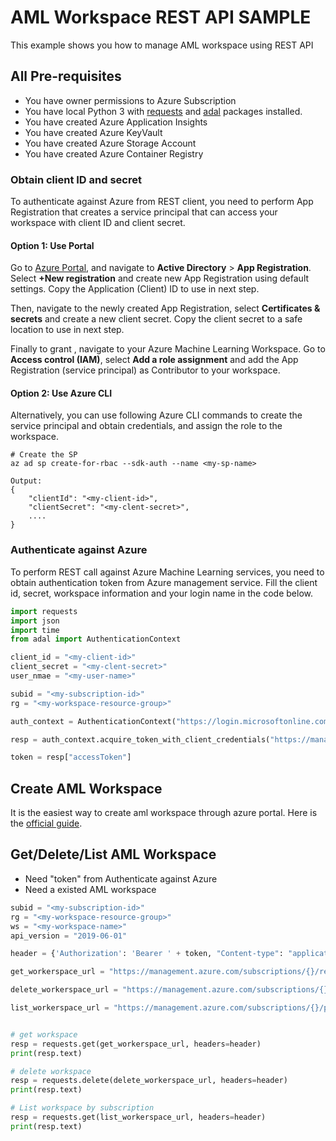 ﻿# AML Workspace REST API SAMPLE

This example shows you how to manage AML workspace using REST API

## All Pre-requisites
 - You have owner permissions to Azure Subscription
 - You have local Python 3 with [requests](https://pypi.org/project/requests/) and [adal](https://pypi.org/project/adal/) packages installed.
 - You have created Azure Application Insights
 -   You have created Azure KeyVault
 -   You have created Azure Storage Account
 -   You have created Azure Container Registry

### Obtain client ID and secret

To authenticate against Azure from REST client, you need to perform App Registration that creates a service principal that can access your workspace with client ID and client secret. 

#### Option 1: Use Portal

Go to [Azure Portal](portal.azure.com), and navigate to __Active Directory__ > __App Registration__. Select __+New registration__ and create new App Registration using default settings. Copy the Application (Client) ID to use in next step.

Then, navigate to the newly created App Registration, select __Certificates & secrets__ and create a new client secret. Copy the client secret to a safe location to use in next step.

Finally to grant , navigate to your Azure Machine Learning Workspace. Go to __Access control (IAM)__, select __Add a role assignment__ and add the App Registration (service principal) as Contributor to your workspace.

#### Option 2: Use Azure CLI

Alternatively, you can use following Azure CLI commands to create the service principal and obtain credentials, and assign the role to the workspace.

```azurecli
# Create the SP
az ad sp create-for-rbac --sdk-auth --name <my-sp-name>

Output:
{
	"clientId": "<my-client-id>",
	"clientSecret": "<my-clent-secret>",
	....
}
```


### Authenticate against Azure

To perform REST call against Azure Machine Learning services, you need to obtain authentication token from Azure management service. Fill the client id, secret, workspace information and your login name in the code below.

```python
import requests
import json
import time
from adal import AuthenticationContext

client_id = "<my-client-id>"
client_secret = "<my-clent-secret>"
user_nmae = "<my-user-name>"

subid = "<my-subscription-id>"
rg = "<my-workspace-resource-group>"

auth_context = AuthenticationContext("https://login.microsoftonline.com/{}.onmicrosoft.com".format(user_name))

resp = auth_context.acquire_token_with_client_credentials("https://management.azure.com/",client_id,client_secret)

token = resp["accessToken"]
```

## Create AML Workspace 
It is the easiest way to create aml workspace through azure portal. Here is the [official guide](https://docs.microsoft.com/en-us/azure/machine-learning/service/how-to-manage-workspace).

## Get/Delete/List AML Workspace
 - Need "token" from Authenticate against Azure
 - Need a existed AML workspace
 
``` python
subid = "<my-subscription-id>"
rg = "<my-workspace-resource-group>"
ws = "<my-workspace-name>"
api_version = "2019-06-01"

header = {'Authorization': 'Bearer ' + token, "Content-type": "application/json"} # token from azure service principle authetication

get_workerspace_url = "https://management.azure.com/subscriptions/{}/resourceGroups/{}/providers/Microsoft.MachineLearningServices/workspaces/{}?api-version={}".format(subid, rg, ws, api_verison)

delete_workerspace_url = "https://management.azure.com/subscriptions/{}/resourceGroups/{}/providers/Microsoft.MachineLearningServices/workspaces/{}?api-version={}".format(subid, rg, ws, api_verison)

list_workerspace_url = "https://management.azure.com/subscriptions/{}/providers/Microsoft.MachineLearningServices/workspaces?api-version={}".format(subid, api_verison)


# get workspace
resp = requests.get(get_workerspace_url, headers=header)
print(resp.text)

# delete workspace
resp = requests.delete(delete_workerspace_url, headers=header)
print(resp.text)

# List workspace by subscription
resp = requests.get(list_workerspace_url, headers=header)
print(resp.text)
```
